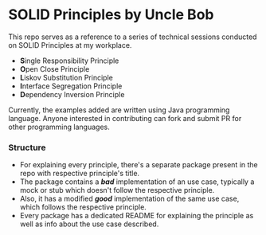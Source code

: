 # SOLID Principles by Uncle Bob

This repo serves as a reference to a series of technical sessions conducted on SOLID Principles
at my workplace. 

- **S**ingle Responsibility Principle
- **O**pen Close Principle
- **L**iskov Substitution Principle
- **I**nterface Segregation Principle
- **D**ependency Inversion Principle

Currently, the examples added are written using Java programming language. 
Anyone interested in contributing can fork and submit PR for other programming languages.

### Structure

- For explaining every principle, there's a separate package present in the repo with respective principle's title.
- The package contains a **_bad_** implementation of an use case, typically a mock or stub which doesn't follow the respective principle.
- Also, it has a modified **_good_** implementation of the same use case, which follows the respective principle.
- Every package has a dedicated README for explaining the principle as well as info about the use case described. 
